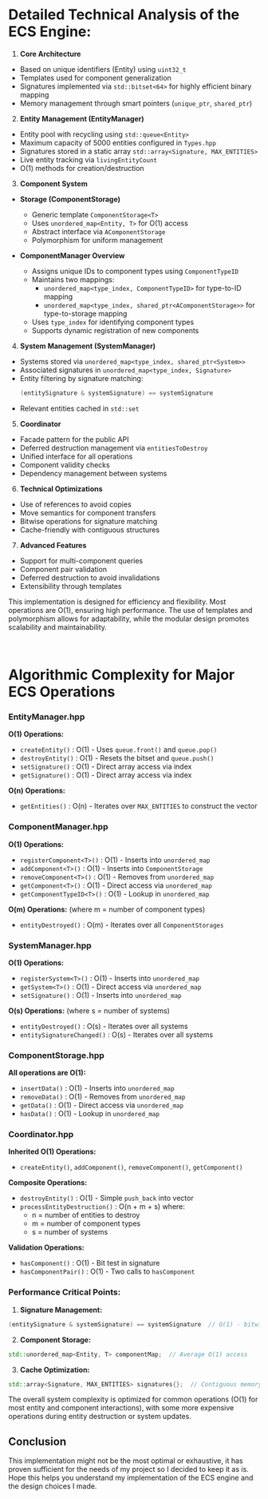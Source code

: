 # Detailed Technical Analysis of the ECS Engine:

1. **Core Architecture**
- Based on unique identifiers (Entity) using `uint32_t`
- Templates used for component generalization
- Signatures implemented via `std::bitset<64>` for highly efficient binary mapping
- Memory management through smart pointers (`unique_ptr`, `shared_ptr`)

2. **Entity Management (EntityManager)**
- Entity pool with recycling using `std::queue<Entity>`
- Maximum capacity of 5000 entities configured in `Types.hpp`
- Signatures stored in a static array `std::array<Signature, MAX_ENTITIES>`
- Live entity tracking via `livingEntityCount`
- O(1) methods for creation/destruction

3. **Component System**
- **Storage (ComponentStorage)**
  - Generic template `ComponentStorage<T>`
  - Uses `unordered_map<Entity, T>` for O(1) access
  - Abstract interface via `AComponentStorage`
  - Polymorphism for uniform management

- **ComponentManager Overview**
  - Assigns unique IDs to component types using `ComponentTypeID`
  - Maintains two mappings:
    - `unordered_map<type_index, ComponentTypeID>` for type-to-ID mapping
    - `unordered_map<type_index, shared_ptr<AComponentStorage>>` for type-to-storage mapping
  - Uses `type_index` for identifying component types
  - Supports dynamic registration of new components

4. **System Management (SystemManager)**
- Systems stored via `unordered_map<type_index, shared_ptr<System>>`
- Associated signatures in `unordered_map<type_index, Signature>`
- Entity filtering by signature matching:
  ```cpp
  (entitySignature & systemSignature) == systemSignature
  ```
- Relevant entities cached in `std::set`

5. **Coordinator**
- Facade pattern for the public API
- Deferred destruction management via `entitiesToDestroy`
- Unified interface for all operations
- Component validity checks
- Dependency management between systems

6. **Technical Optimizations**
- Use of references to avoid copies
- Move semantics for component transfers
- Bitwise operations for signature matching
- Cache-friendly with contiguous structures

7. **Advanced Features**
- Support for multi-component queries
- Component pair validation
- Deferred destruction to avoid invalidations
- Extensibility through templates

This implementation is designed for efficiency and flexibility. Most operations are O(1), ensuring high performance. The use of templates and polymorphism allows for adaptability, while the modular design promotes scalability and maintainability.

<br>

# Algorithmic Complexity for Major ECS Operations

### EntityManager.hpp

**O(1) Operations:**
- `createEntity()` : O(1) - Uses `queue.front()` and `queue.pop()`
- `destroyEntity()` : O(1) - Resets the bitset and `queue.push()`
- `setSignature()` : O(1) - Direct array access via index
- `getSignature()` : O(1) - Direct array access via index

**O(n) Operations:**
- `getEntities()` : O(n) - Iterates over `MAX_ENTITIES` to construct the vector

### ComponentManager.hpp

**O(1) Operations:**
- `registerComponent<T>()` : O(1) - Inserts into `unordered_map`
- `addComponent<T>()` : O(1) - Inserts into `ComponentStorage`
- `removeComponent<T>()` : O(1) - Removes from `unordered_map`
- `getComponent<T>()` : O(1) - Direct access via `unordered_map`
- `getComponentTypeID<T>()` : O(1) - Lookup in `unordered_map`

**O(m) Operations:** (where m = number of component types)
- `entityDestroyed()` : O(m) - Iterates over all `ComponentStorages`

### SystemManager.hpp

**O(1) Operations:**
- `registerSystem<T>()` : O(1) - Inserts into `unordered_map`
- `getSystem<T>()` : O(1) - Direct access via `unordered_map`
- `setSignature()` : O(1) - Inserts into `unordered_map`

**O(s) Operations:** (where s = number of systems)
- `entityDestroyed()` : O(s) - Iterates over all systems
- `entitySignatureChanged()` : O(s) - Iterates over all systems

### ComponentStorage.hpp

**All operations are O(1):**
- `insertData()` : O(1) - Inserts into `unordered_map`
- `removeData()` : O(1) - Removes from `unordered_map`
- `getData()` : O(1) - Direct access via `unordered_map`
- `hasData()` : O(1) - Lookup in `unordered_map`

### Coordinator.hpp

**Inherited O(1) Operations:**
- `createEntity()`, `addComponent()`, `removeComponent()`, `getComponent()`

**Composite Operations:**
- `destroyEntity()` : O(1) - Simple `push_back` into vector
- `processEntityDestruction()` : O(n + m + s) where:
  - n = number of entities to destroy
  - m = number of component types
  - s = number of systems

**Validation Operations:**
- `hasComponent()` : O(1) - Bit test in signature
- `hasComponentPair()` : O(1) - Two calls to `hasComponent`

### Performance Critical Points:

1. **Signature Management:**
```cpp
(entitySignature & systemSignature) == systemSignature  // O(1) - bitwise operation
```

2. **Component Storage:**
```cpp
std::unordered_map<Entity, T> componentMap;  // Average O(1) access
```

3. **Cache Optimization:**
```cpp
std::array<Signature, MAX_ENTITIES> signatures{};  // Contiguous memory
```
The overall system complexity is optimized for common operations (O(1) for most entity and component interactions), with some more expensive operations during entity destruction or system updates.

## Conclusion
This implementation might not be the most optimal or exhaustive, it has proven sufficient for the needs of my project so I decided to keep it as is.
<br>
Hope this helps you understand my implementation of the ECS engine and the design choices I made.

